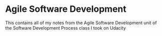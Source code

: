 # Agile Software Development
This contains all of my notes from the Agile Software Development unit of the Software Development Process class I took on Udacity